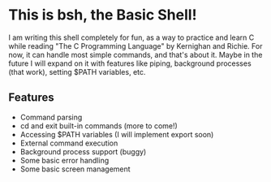 # This is bsh, the Basic Shell!
I am writing this shell completely for fun, as a way to practice and learn C while reading "The C Programming Language" by Kernighan and Richie. For now, it can handle most simple commands, and that's about it. Maybe in the future I will expand on it with features like piping, background processes (that work), setting $PATH variables, etc.

## Features
* Command parsing
* cd and exit built-in commands (more to come!)
* Accessing $PATH variables (I will implement export soon)
* External command execution
* Background process support (buggy)
* Some basic error handling
* Some basic screen management